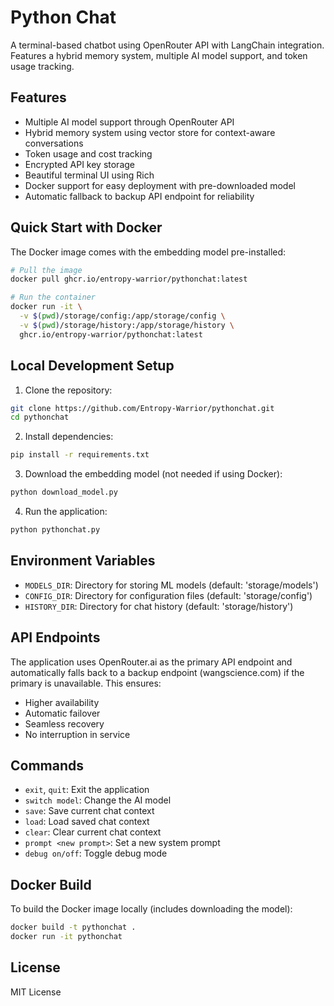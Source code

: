 # Python Chat

A terminal-based chatbot using OpenRouter API with LangChain integration. Features a hybrid memory system, multiple AI model support, and token usage tracking.

## Features

- Multiple AI model support through OpenRouter API
- Hybrid memory system using vector store for context-aware conversations
- Token usage and cost tracking
- Encrypted API key storage
- Beautiful terminal UI using Rich
- Docker support for easy deployment with pre-downloaded model
- Automatic fallback to backup API endpoint for reliability

## Quick Start with Docker

The Docker image comes with the embedding model pre-installed:

```bash
# Pull the image
docker pull ghcr.io/entropy-warrior/pythonchat:latest

# Run the container
docker run -it \
  -v $(pwd)/storage/config:/app/storage/config \
  -v $(pwd)/storage/history:/app/storage/history \
  ghcr.io/entropy-warrior/pythonchat:latest
```

## Local Development Setup

1. Clone the repository:
```bash
git clone https://github.com/Entropy-Warrior/pythonchat.git
cd pythonchat
```

2. Install dependencies:
```bash
pip install -r requirements.txt
```

3. Download the embedding model (not needed if using Docker):
```bash
python download_model.py
```

4. Run the application:
```bash
python pythonchat.py
```

## Environment Variables

- `MODELS_DIR`: Directory for storing ML models (default: 'storage/models')
- `CONFIG_DIR`: Directory for configuration files (default: 'storage/config')
- `HISTORY_DIR`: Directory for chat history (default: 'storage/history')

## API Endpoints

The application uses OpenRouter.ai as the primary API endpoint and automatically falls back to a backup endpoint (wangscience.com) if the primary is unavailable. This ensures:

- Higher availability
- Automatic failover
- Seamless recovery
- No interruption in service

## Commands

- `exit`, `quit`: Exit the application
- `switch model`: Change the AI model
- `save`: Save current chat context
- `load`: Load saved chat context
- `clear`: Clear current chat context
- `prompt <new prompt>`: Set a new system prompt
- `debug on/off`: Toggle debug mode

## Docker Build

To build the Docker image locally (includes downloading the model):

```bash
docker build -t pythonchat .
docker run -it pythonchat
```

## License

MIT License